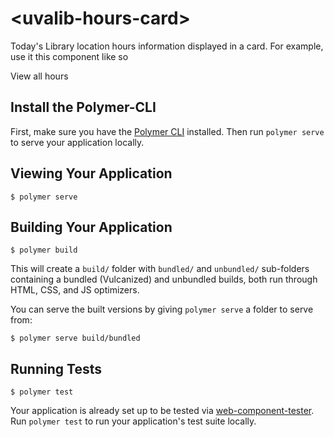 # \<uvalib-hours-card\>

Today's Library location hours information displayed in a card. For example, use it this component like so

<uvalib-hours-card libraries="alderman,clemons,brown,music" >
  <div class="card-actions">
       <uvalib-button href="http://foo.com">View all hours</a></uvalib-button>
   </div>
</uvalib-hours-card>

## Install the Polymer-CLI

First, make sure you have the [Polymer CLI](https://www.npmjs.com/package/polymer-cli) installed. Then run `polymer serve` to serve your application locally.

## Viewing Your Application

```
$ polymer serve
```

## Building Your Application

```
$ polymer build
```

This will create a `build/` folder with `bundled/` and `unbundled/` sub-folders
containing a bundled (Vulcanized) and unbundled builds, both run through HTML,
CSS, and JS optimizers.

You can serve the built versions by giving `polymer serve` a folder to serve
from:

```
$ polymer serve build/bundled
```

## Running Tests

```
$ polymer test
```

Your application is already set up to be tested via [web-component-tester](https://github.com/Polymer/web-component-tester). Run `polymer test` to run your application's test suite locally.
